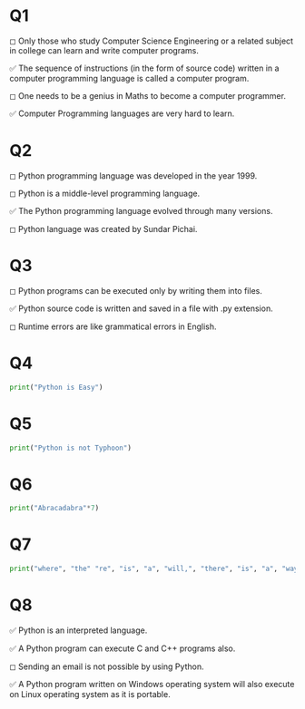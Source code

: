 # Q1
◻ Only those who study Computer Science Engineering or a related subject in college can learn and write computer programs.

✅ The sequence of instructions (in the form of source code) written in a computer programming language is called a computer program.

◻ One needs to be a genius in Maths to become a computer programmer.

✅ Computer Programming languages are very hard to learn.


# Q2
◻ Python programming language was developed in the year 1999.

◻ Python is a middle-level programming language.

✅ The Python programming language evolved through many versions.

◻ Python language was created by Sundar Pichai.
# Q3
◻ Python programs can be executed only by writing them into files.

✅ Python source code is written and saved in a file with .py extension.

◻ Runtime errors are like grammatical errors in English.
# Q4 


```python
print("Python is Easy")
```

# Q5


```python
print("Python is not Typhoon")
```

# Q6


```python
print("Abracadabra"*7)
```

# Q7


```python
print("where", "the" "re", "is", "a", "will,", "there", "is", "a", "way")
```

# Q8
✅ Python is an interpreted language.

✅ A Python program can execute C and C++ programs also.

◻ Sending an email is not possible by using Python.

✅ A Python program written on Windows operating system will also execute on Linux operating system as it is portable.
